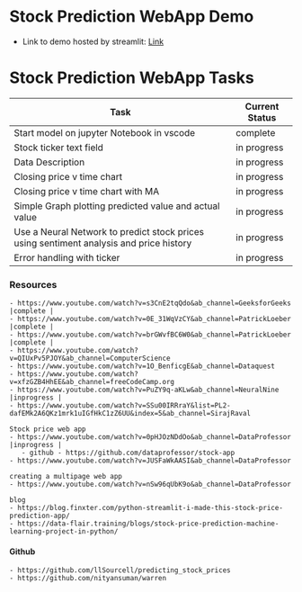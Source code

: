 # Stock Prediction WebApp Demo

- Link to demo hosted by streamlit: [Link](https://kaiion-stock-prediction-webapp.streamlit.app/)

# Stock Prediction WebApp Tasks

| Task           | Current Status |
|----------------|----------------|
| Start model on jupyter Notebook in vscode |complete | 
| Stock ticker text field |in progress | 
| Data Description |in progress | 
| Closing price v time chart |in progress | 
| Closing price v time chart with MA|in progress | 
| Simple Graph plotting predicted value and actual value |in progress | 
| Use a Neural Network to predict stock prices using sentiment analysis and price history |in progress | 
| Error handling with ticker |in progress | 


### Resources
    - https://www.youtube.com/watch?v=s3CnE2tqQdo&ab_channel=GeeksforGeeks |complete | 
    - https://www.youtube.com/watch?v=0E_31WqVzCY&ab_channel=PatrickLoeber |complete | 
    - https://www.youtube.com/watch?v=brGWvfBC6W0&ab_channel=PatrickLoeber |complete | 
    - https://www.youtube.com/watch?v=QIUxPv5PJOY&ab_channel=ComputerScience
    - https://www.youtube.com/watch?v=1O_BenficgE&ab_channel=Dataquest
    - https://www.youtube.com/watch?v=xfzGZB4HhEE&ab_channel=freeCodeCamp.org
    - https://www.youtube.com/watch?v=PuZY9q-aKLw&ab_channel=NeuralNine |inprogress | 
    - https://www.youtube.com/watch?v=SSu00IRRraY&list=PL2-dafEMk2A6QKz1mrk1uIGfHkC1zZ6UU&index=5&ab_channel=SirajRaval

    Stock price web app
    - https://www.youtube.com/watch?v=0pHJOzNDdOo&ab_channel=DataProfessor |inprogress | 
       - github - https://github.com/dataprofessor/stock-app
    - https://www.youtube.com/watch?v=JUSFaWkAASI&ab_channel=DataProfessor

    creating a multipage web app
    - https://www.youtube.com/watch?v=nSw96qUbK9o&ab_channel=DataProfessor

    blog
    - https://blog.finxter.com/python-streamlit-i-made-this-stock-price-prediction-app/
    - https://data-flair.training/blogs/stock-price-prediction-machine-learning-project-in-python/
    

#### Github
    - https://github.com/llSourcell/predicting_stock_prices
    - https://github.com/nityansuman/warren